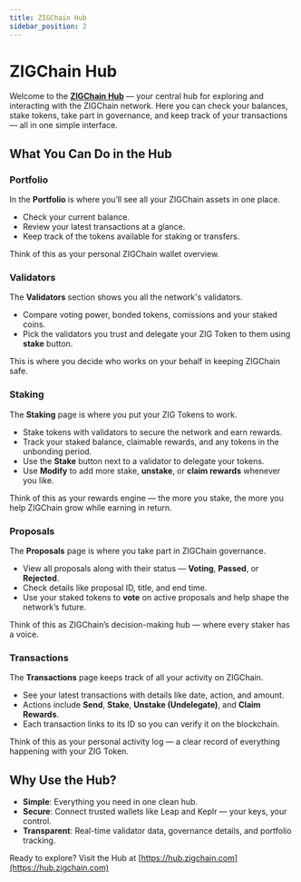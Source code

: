 ```yaml
---
title: ZIGChain Hub
sidebar_position: 2
---
```


# ZIGChain Hub

Welcome to the [**ZIGChain Hub**](https://hub.zigchain.com/) — your central hub for exploring and interacting with the ZIGChain network.
Here you can check your balances, stake tokens, take part in governance, and keep track of your transactions — all in one simple interface.

<div class="spacer"></div>

## What You Can Do in the Hub

### Portfolio

In the **Portfolio** is where you’ll see all your ZIGChain assets in one place.

- Check your current balance.
- Review your latest transactions at a glance.
- Keep track of the tokens available for staking or transfers.

Think of this as your personal ZIGChain wallet overview.

<div class="spacer"></div>

### Validators

The **Validators** section shows you all the network's validators.

- Compare voting power, bonded tokens, comissions and your staked coins.
- Pick the validators you trust and delegate your ZIG Token to them using **stake** button.

This is where you decide who works on your behalf in keeping ZIGChain safe.

<div class="spacer"></div>

### Staking

The **Staking** page is where you put your ZIG Tokens to work.

- Stake tokens with validators to secure the network and earn rewards.
- Track your staked balance, claimable rewards, and any tokens in the unbonding period.
- Use the **Stake** button next to a validator to delegate your tokens.
- Use **Modify** to add more stake, **unstake**, or **claim rewards** whenever you like.

Think of this as your rewards engine — the more you stake, the more you help ZIGChain grow while earning in return.

<div class="spacer"></div>

### Proposals

The **Proposals** page is where you take part in ZIGChain governance.

- View all proposals along with their status — **Voting**, **Passed**, or **Rejected**.
- Check details like proposal ID, title, and end time.
- Use your staked tokens to **vote** on active proposals and help shape the network’s future.

Think of this as ZIGChain’s decision-making hub — where every staker has a voice.

<div class="spacer"></div>

### Transactions

The **Transactions** page keeps track of all your activity on ZIGChain.

- See your latest transactions with details like date, action, and amount.
- Actions include **Send**, **Stake**, **Unstake (Undelegate)**, and **Claim Rewards**.
- Each transaction links to its ID so you can verify it on the blockchain.

Think of this as your personal activity log — a clear record of everything happening with your ZIG Token.

<div class="spacer"></div>

## Why Use the Hub?

- **Simple**: Everything you need in one clean hub.
- **Secure**: Connect trusted wallets like Leap and Keplr — your keys, your control.
- **Transparent**: Real-time validator data, governance details, and portfolio tracking.

Ready to explore? Visit the Hub at [https://hub.zigchain.com](https://hub.zigchain.com)
